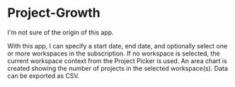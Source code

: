 # Project-Growth
I'm not sure of the origin of this app.

With this app, I can specify a start date, end date, and optionally select one or more
workspaces in the subscription. If no workspace is selected, the current workspace
context from the Project Picker is used.
An area chart is created showing the number of projects in the selected workspace(s).
Data can be exported as CSV.